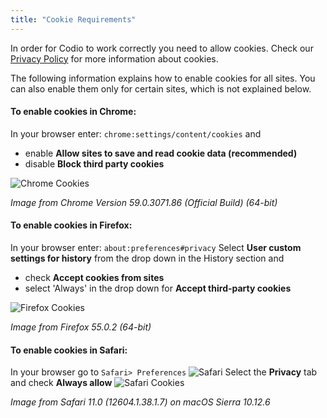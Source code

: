 ```yaml
---
title: "Cookie Requirements"
---
```


In order for Codio to work correctly you need to allow cookies. Check our [Privacy Policy](/legal/privacy/) for more information about cookies.

The following information explains how to enable cookies for all sites. You can also enable them only for certain sites, which is not explained below.

#### To enable cookies in Chrome:

In your browser enter: `chrome:settings/content/cookies`
and

- enable **Allow sites to save and read cookie data (recommended)**
- disable **Block third party cookies**
<img alt="Chrome Cookies" src="/img/docs/chromecookies.png" class="simple"/>

*Image from Chrome Version 59.0.3071.86 (Official Build) (64-bit)*

#### To enable cookies in Firefox:
In your browser enter: `about:preferences#privacy`
Select **User custom settings for history** from the drop down in the History section and 

- check **Accept cookies from sites**
- select 'Always' in the drop down for **Accept third-party cookies**
<img alt="Firefox Cookies" src="/img/docs/firefoxcookies.png" class="simple"/>

*Image from Firefox 55.0.2 (64-bit)*

#### To enable cookies in Safari:
In your browser go to `Safari> Preferences`
<img alt="Safari" src="/img/docs/safari.png" class="simple"/>
Select the **Privacy** tab and check **Always allow**
<img alt="Safari Cookies" src="/img/docs/safaricookies.png" class="simple"/>

*Image from Safari 11.0 (12604.1.38.1.7) on macOS Sierra 10.12.6*

